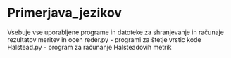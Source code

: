 # Primerjava_jezikov
Vsebuje vse uporabljene programe in datoteke za shranjevanje in računaje rezultatov meritev in ocen
reder.py - programi za štetje vrstic kode
Halstead.py - program za računanje Halsteadovih metrik
